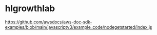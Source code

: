 # hlgrowthlab

https://github.com/awsdocs/aws-doc-sdk-examples/blob/main/javascriptv3/example_code/nodegetstarted/index.js